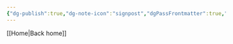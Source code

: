 ```yaml
---
{"dg-publish":true,"dg-note-icon":"signpost","dgPassFrontmatter":true,"noteIcon":"signpost","permalink":"/10-tags/paradigma/","created":"2025-11-01T13:07:52.719+00:00","updated":"2025-11-01T13:07:58.089+00:00"}
---
```


[[Home\|Back home]]